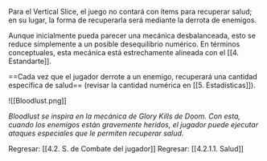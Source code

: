 
Para el Vertical Slice, el juego no contará con ítems para recuperar salud; en su lugar, la forma de recuperarla será mediante la derrota de enemigos.

Aunque inicialmente pueda parecer una mecánica desbalanceada, esto se reduce simplemente a un posible desequilibrio numérico. En términos conceptuales, esta mecánica está estrechamente alineada con el [[4. Estandarte]].

==Cada vez que el jugador derrote a un enemigo, recuperará una cantidad específica de salud== (revisar la cantidad numérica en [[5. Estadísticas]]).

![[Bloodlust.png]]

*Bloodlust se inspira en la mecánica de Glory Kills de Doom. Con esta, cuando los enemigos están gravemente heridos, el jugador puede ejecutar ataques especiales que le permiten recuperar salud.*


Regresar: [[4.2. S. de Combate del jugador]]
Regresar: [[4.2.1.1. Salud]]
